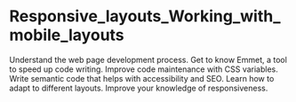 # Responsive_layouts_Working_with_mobile_layouts
Understand the web page development process. Get to know Emmet, a tool to speed up code writing. Improve code maintenance with CSS variables. Write semantic code that helps with accessibility and SEO. Learn how to adapt to different layouts. Improve your knowledge of responsiveness.
